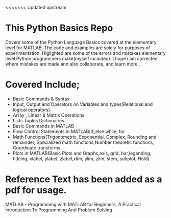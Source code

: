 <<<<<<< Updated upstream
# This Python Basics Repo
Covers some of the Python Language Basics covered at the elementary level for MATLAB. 
The code and examples are solely for purposes of experimentation.
Higlighted are some of the errors and mistakes elementary level Python programmers make(myself included).
I hope i am corrected where mistakes are made  and also collaborate, and learn more .


# Covered Include;
 - Basic Commands & Syntax 
 - Input, Output and Operators on Variables and types(Relational and logical operators)
 - Array , Linear & Matrix Operations.
 - Lists Tuples Dictionaries.
 - Basic Commands in MATLAB
 - Flow Control Statements in MATLAB(if_else while, for 
 - Math Functions(Trigonometric, Exponential, Complex, Rounding and remainder, Specialized math functions,Number theoretic functions, Coordinate transforms
 - Plots in MATLAB(Basic Plots and Graphs,axis, grid, bar,legending, titleing, xlabel, ylabel, zlabel,xlim, ylim, zlim, stem, subplot, Hold)


# Reference Text has been added as a pdf for usage.
MATLAB - Programming with MATLAB for Beginners, A Practical Introduction To Programming And Problem Solving
